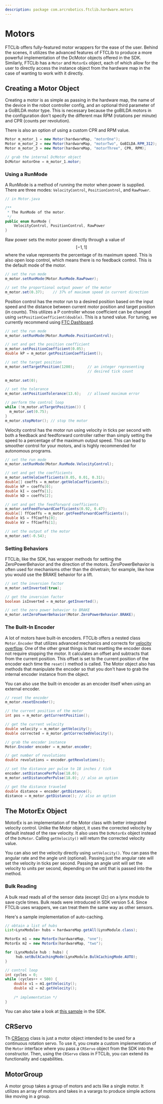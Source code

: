 ```yaml
---
description: package com.arcrobotics.ftclib.hardware.motors
---
```


# Motors

FTCLib offers fully-featured motor wrappers for the ease of the user. Behind the scenes, it utilizes the advanced features of FTCLib to produce a more powerful implementation of the DcMotor objects offered in the SDK. Similarly, FTCLib has a `Motor` and `MotorEx` object, each of which allow for the user to directly access the instance object from the hardware map in the case of wanting to work with it directly.

## Creating a Motor Object

Creating a motor is as simple as passing in the hardware map, the name of the device in the robot controller config, and an optional third parameter of a GoBILDA motor type. This is necessary because the goBILDA motors in the configuration don't specify the different max RPM \(rotations per minute\) and CPR \(counts per revolution\).

There is also an option of using a custom CPR and RPM value.

```java
Motor m_motor_1 = new Motor(hardwareMap, "motorOne");
Motor m_motor_2 = new Motor(hardwareMap, "motorTwo", GoBILDA.RPM_312);
Motor m_motor_3 = new Motor(hardwareMap, "motorThree", CPR, RPM);

// grab the internal DcMotor object
DcMotor motorOne = m_motor_1.motor;
```

### Using a RunMode

A RunMode is a method of running the motor when power is supplied. There are three modes: `VelocityControl`, `PositionControl`, and `RawPower`.

```java
// in Motor.java

/**
 * The RunMode of the motor.
 */
public enum RunMode {
    VelocityControl, PositionControl, RawPower
}
```

Raw power sets the motor power directly through a value of $$[-1, 1]$$ where the value represents the percentage of its maximum speed. This is also open loop control, which means there is no feedback control. This is the default mode of the motor.

```java
// set the run mode
m_motor.setRunMode(Motor.RunMode.RawPower);

// set the proportional output power of the motor
m_motor.set(0.37);    // 37% of maximum speed in current direction
```

Position control has the motor run to a desired position based on the input speed and the distance between current motor position and target position \(in counts\). This utilizes a P controller whose coefficient can be changed using `setPositionCoefficient(double)`. This is a tuned value. For tuning, we currently recommend using [FTC Dashboard](https://acmerobotics.github.io/ftc-dashboard/basics).

```java
// set the run mode
m_motor.setRunMode(Motor.RunMode.PositionControl);

// set and get the position coefficient
m_motor.setPositionCoefficient(0.05);
double kP = m_motor.getPositionCoefficient();

// set the target position
m_motor.setTargetPosition(1200);      // an integer representing
                                      // desired tick count
                                      
m_motor.set(0);

// set the tolerance
m_motor.setPositionTolerance(13.6);   // allowed maximum error

// perform the control loop
while (!m_motor.atTargetPosition()) {
  m_motor.set(0.75);
}
m_motor.stopMotor(); // stop the motor
```

Velocity control has the motor run using velocity in ticks per second with both a feedback and feedforward controller rather than simply setting the speed to a percentage of the maximum output speed. This can lead to smoother control for your motors, and is highly recommended for autonomous programs.

```java
// set the run mode
m_motor.setRunMode(Motor.RunMode.VelocityControl);

// set and get the coefficients
m_motor.setVeloCoefficients(0.05, 0.01, 0.31);
double[] coeffs = m_motor.getVeloCoefficients();
double kP = coeffs[0];
double kI = coeffs[1];
double kD = coeffs[2];

// set and get the feedforward coefficients
m_motor.setFeedforwardCoefficients(0.92, 0.47);
double[] ffCoeffs = m_motor.getFeedforwardCoefficients();
double kS = ffCoeffs[0];
double kV = ffCoeffs[1];

// set the output of the motor
m_motor.set(-0.54);
```

### Setting Behaviors

FTCLib, like the SDK, has wrapper methods for setting the ZeroPowerBehavior and the direction of the motors. ZeroPowerBehavior is often used for mechanisms other than the drivetrain; for example, like how you would use the BRAKE behavior for a lift.

```java
// set the inversion factor
m_motor.setInverted(true);

// get the inversion factor
boolean isInverted = m_motor.getInverted();

// set the zero power behavior to BRAKE
m_motor.setZeroPowerBehavior(Motor.ZeroPowerBehavior.BRAKE);
```

### The Built-In Encoder

A lot of motors have built-in encoders. FTCLib offers a nested class `Motor.Encoder` that utilizes advanced mechanics and corrects for [velocity overflow](https://github.com/FIRST-Tech-Challenge/SkyStone/issues/241). One of the other great things is that resetting the encoder does not require stopping the motor. It calculates an offset and subtracts that from the current position. This offset is set to the current position of the encoder each time the `reset()` method is called. The Motor object also has methods that manipulate the encoder so that you don't have to grab the internal encoder instance from the object.

You can also use the built-in encoder as an encoder itself when using an external encoder.

```java
// reset the encoder
m_motor.resetEncoder();

// the current position of the motor
int pos = m_motor.getCurrentPosition();

// get the current velocity
double velocity = m_motor.getVelocity();
double corrected = m_motor.getCorrectedVelocity();

// grab the encoder instance
Motor.Encoder encoder = m_motor.encoder;

// get number of revolutions
double revolutions = encoder.getRevolutions();

// set the distance per pulse to 18 inches / tick
encoder.setDistancePerPulse(18.0);
m_motor.setDistancePerPulse(18.0); // also an option

// get the distance traveled
double distance = encoder.getDistance();
distance = m_motor.getDistance(); // also an option
```

## The MotorEx Object

MotorEx is an implementation of the Motor class with better integrated velocity control. Unlike the Motor object, it uses the corrected velocity by default instead of the raw velocity. It also uses the `DcMotorEx` object instead of the `DcMotor`. Calling `getVelocity()` will return the corrected velocity value.

You can also set the velocity directly using `setVelocity()`. You can pass the angular rate and the angle unit \(optional\). Passing just the angular rate will set the velocity in ticks per second. Passing an angle unit will set the velocity to units per second, depending on the unit that is passed into the method.

### Bulk Reading

A bulk read reads all of the sensor data \(except i2c\) on a lynx module to save cycle times. Bulk reads were introduced in SDK version 5.4. Since FTCLib uses wrappers, we can treat them the same way as other sensors.

Here's a sample implementation of auto-caching.

```java
// obtain a list of hubs
List<LynxModule> hubs = hardwareMap.getAll(LynxModule.class);

MotorEx m1 = new MotorEx(hardwareMap, "one");
MotorEx m2 = new MotorEx(hardwareMap, "two");

for (LynxModule hub : hubs) {
     hub.setBulkCachingMode(LynxModule.BulkCachingMode.AUTO);
}

// control loop
int cycles = 0;
while (cycles++ < 500) {
    double v1 = m1.getVelocity();
    double v2 = m2.getVelocity();
    
    /* implementation */
}
```

You can also take a look at [this sample](https://github.com/FIRST-Tech-Challenge/FtcRobotController/blob/master/FtcRobotController/src/main/java/org/firstinspires/ftc/robotcontroller/external/samples/ConceptMotorBulkRead.java) in the SDK.

## CRServo

Th [CRServo](https://github.com/FTCLib/FTCLib/blob/v1.1.0/core/src/main/java/com/arcrobotics/ftclib/hardware/motors/CRServo.java) class is just a motor object intended to be used for a continuous rotation servo. To use it, you create a custom implementation of the `Motor` interface where you pass a `CRServo` object from the SDK into the constructor. Then, using the `CRServo` class in FTCLib, you can extend its functionality and capabilities.

## MotorGroup

A motor group takes a group of motors and acts like a single motor. It utilizes an array of motors and takes in a varargs to produce simple actions like moving in a group.

